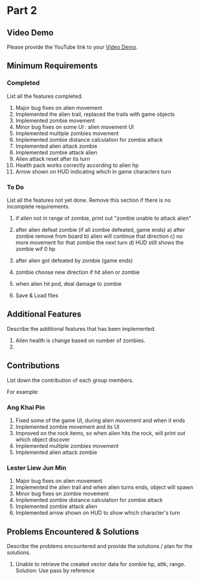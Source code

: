 # Part 2

## Video Demo

Please provide the YouTube link to your [Video Demo](https://youtube.com).

## Minimum Requirements

### Completed

List all the features completed.

1. Major bug fixes on alien movement
2. Implemented the alien trail, replaced the trails with game objects
3. Implemented zombie movement
4. Minor bug fixes on some UI : alien movement UI
5. Implemented multiple zombies movement
6. Implemented zombie distance calculation for zombie attack
7. Implemented alien attack zombie
8. Implemented zombie attack alien
9. Alien attack reset after its turn
10. Health pack works correctly according to alien hp
11. Arrow shown on HUD indicating which in game characters turn

### To Do

List all the features not yet done. Remove this section if there is no incomplete requirements.

1. if alien not in range of zombie, print out "zombie unable to attack alien"
2. after alien defeat zombie (if all zombie defeated, game ends)
a) after zombie remove from board
b) alien will continue that direction
c) no more movement for that zombie the next turn
d) HUD still shows the zombie wif 0 hp

3. after alien got defeated by zombie (game ends)
4. zombie choose new direction if hit alien or zombie
5. when alien hit pod, deal damage to zombie
6. Save & Load files


## Additional Features

Describe the additional features that has been implemented.

1. Alien health is change based on number of zombies.
2. 

## Contributions

List down the contribution of each group members.

For example:

### Ang Khai Pin

1. Fixed some of the game UI, during alien movement and when it ends
2. Implemented zombie movement and its UI
3. Improved on the rock items, so when alien hits the rock, will print out which object discover
4. Implemented multiple zombies movement
5. Implemented alien attack zombie

### Lester Liew Jun Min

1. Major bug fixes on alien movement
2. Implemented the alien trail and when alien turns ends, object will spawn
3. Minor bug fixes on zombie movement
4. Implemented zombie distance calculation for zombie attack
5. Implemented zombie attack alien
6. Implemented arrow shown on HUD to show which character's turn

## Problems Encountered & Solutions

Describe the problems encountered and provide the solutions / plan for the solutions.

1. Unable to retrieve the created vector data for zombie hp, attk, range. Solution: Use pass by reference
